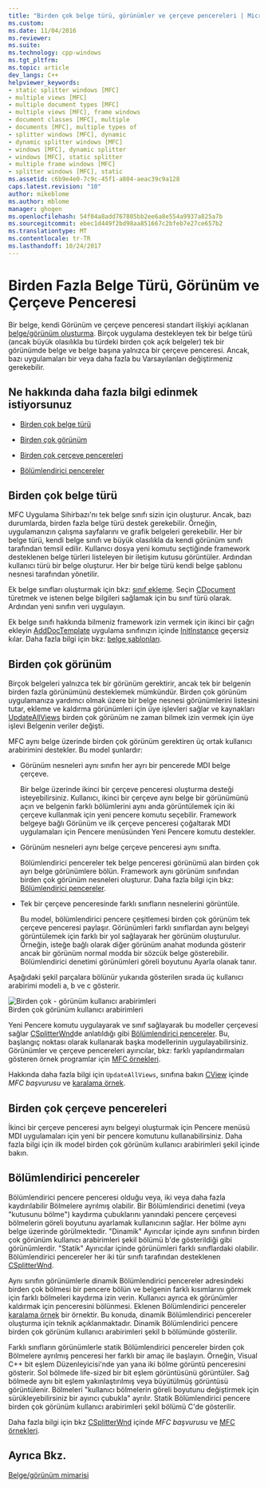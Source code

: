 ```yaml
---
title: "Birden çok belge türü, görünümler ve çerçeve pencereleri | Microsoft Docs"
ms.custom: 
ms.date: 11/04/2016
ms.reviewer: 
ms.suite: 
ms.technology: cpp-windows
ms.tgt_pltfrm: 
ms.topic: article
dev_langs: C++
helpviewer_keywords:
- static splitter windows [MFC]
- multiple views [MFC]
- multiple document types [MFC]
- multiple views [MFC], frame windows
- document classes [MFC], multiple
- documents [MFC], multiple types of
- splitter windows [MFC], dynamic
- dynamic splitter windows [MFC]
- windows [MFC], dynamic splitter
- windows [MFC], static splitter
- multiple frame windows [MFC]
- splitter windows [MFC], static
ms.assetid: c6b9e4e0-7c9c-45f1-a804-aeac39c9a128
caps.latest.revision: "10"
author: mikeblome
ms.author: mblome
manager: ghogen
ms.openlocfilehash: 54f04a8add767805bb2ee6a8e554a9937a825a7b
ms.sourcegitcommit: ebec1d449f2bd98aa851667c2bfeb7e27ce657b2
ms.translationtype: MT
ms.contentlocale: tr-TR
ms.lasthandoff: 10/24/2017
---
```

# <a name="multiple-document-types-views-and-frame-windows"></a>Birden Fazla Belge Türü, Görünüm ve Çerçeve Penceresi
Bir belge, kendi Görünüm ve çerçeve penceresi standart ilişkiyi açıklanan [belge/görünüm oluşturma](../mfc/document-view-creation.md). Birçok uygulama destekleyen tek bir belge türü (ancak büyük olasılıkla bu türdeki birden çok açık belgeler) tek bir görünümde belge ve belge başına yalnızca bir çerçeve penceresi. Ancak, bazı uygulamaları bir veya daha fazla bu Varsayılanları değiştirmeniz gerekebilir.  
  
## <a name="what-do-you-want-to-know-more-about"></a>Ne hakkında daha fazla bilgi edinmek istiyorsunuz  
  
-   [Birden çok belge türü](#_core_multiple_document_types)  
  
-   [Birden çok görünüm](#_core_multiple_views)  
  
-   [Birden çok çerçeve pencereleri](#_core_multiple_frame_windows)  
  
-   [Bölümlendirici pencereler](#_core_splitter_windows)  
  
##  <a name="_core_multiple_document_types"></a>Birden çok belge türü  
 MFC Uygulama Sihirbazı'nı tek belge sınıfı sizin için oluşturur. Ancak, bazı durumlarda, birden fazla belge türü destek gerekebilir. Örneğin, uygulamanızın çalışma sayfalarını ve grafik belgeleri gerekebilir. Her bir belge türü, kendi belge sınıfı ve büyük olasılıkla da kendi görünüm sınıfı tarafından temsil edilir. Kullanıcı dosya yeni komutu seçtiğinde framework desteklenen belge türleri listeleyen bir iletişim kutusu görüntüler. Ardından kullanıcı türü bir belge oluşturur. Her bir belge türü kendi belge şablonu nesnesi tarafından yönetilir.  
  
 Ek belge sınıfları oluşturmak için bkz: [sınıf ekleme](../ide/adding-a-class-visual-cpp.md). Seçin [CDocument](../mfc/reference/cdocument-class.md) türetmek ve istenen belge bilgileri sağlamak için bu sınıf türü olarak. Ardından yeni sınıfın veri uygulayın.  
  
 Ek belge sınıfı hakkında bilmeniz framework izin vermek için ikinci bir çağrı ekleyin [AddDocTemplate](../mfc/reference/cwinapp-class.md#adddoctemplate) uygulama sınıfınızın içinde [InitInstance](../mfc/reference/cwinapp-class.md#initinstance) geçersiz kılar. Daha fazla bilgi için bkz: [belge şablonları](../mfc/document-templates-and-the-document-view-creation-process.md).  
  
##  <a name="_core_multiple_views"></a>Birden çok görünüm  
 Birçok belgeleri yalnızca tek bir görünüm gerektirir, ancak tek bir belgenin birden fazla görünümünü desteklemek mümkündür. Birden çok görünüm uygulamanıza yardımcı olmak üzere bir belge nesnesi görünümlerini listesini tutar, ekleme ve kaldırma görünümleri için üye işlevleri sağlar ve kaynakları [UpdateAllViews](../mfc/reference/cdocument-class.md#updateallviews) birden çok görünüm ne zaman bilmek izin vermek için üye işlevi Belgenin veriler değişti.  
  
 MFC aynı belge üzerinde birden çok görünüm gerektiren üç ortak kullanıcı arabirimini destekler. Bu model şunlardır:  
  
-   Görünüm nesneleri aynı sınıfın her ayrı bir pencerede MDI belge çerçeve.  
  
     Bir belge üzerinde ikinci bir çerçeve penceresi oluşturma desteği isteyebilirsiniz. Kullanıcı, ikinci bir çerçeve aynı belge bir görünümünü açın ve belgenin farklı bölümlerini aynı anda görüntülemek için iki çerçeve kullanmak için yeni pencere komutu seçebilir. Framework belgeye bağlı Görünüm ve ilk çerçeve penceresi çoğaltarak MDI uygulamaları için Pencere menüsünden Yeni Pencere komutu destekler.  
  
-   Görünüm nesneleri aynı belge çerçeve penceresi aynı sınıfta.  
  
     Bölümlendirici pencereler tek belge penceresi görünümü alan birden çok ayrı belge görünümlere bölün. Framework aynı görünüm sınıfından birden çok görünüm nesneleri oluşturur. Daha fazla bilgi için bkz: [Bölümlendirici pencereler](#_core_splitter_windows).  
  
-   Tek bir çerçeve penceresinde farklı sınıfların nesnelerini görüntüle.  
  
     Bu model, bölümlendirici pencere çeşitlemesi birden çok görünüm tek çerçeve penceresi paylaşır. Görünümleri farklı sınıflardan aynı belgeyi görüntülemek için farklı bir yol sağlayarak her görünüm oluşturulur. Örneğin, isteğe bağlı olarak diğer görünüm anahat modunda gösterir ancak bir görünüm normal modda bir sözcük belge gösterebilir. Bölümlendirici denetimi görünümleri göreli boyutunu Ayarla olanak tanır.  
  
 Aşağıdaki şekil parçalara bölünür yukarıda gösterilen sırada üç kullanıcı arabirimi modeli a, b ve c gösterir.  
  
 ![Birden çok &#45; görünüm kullanıcı arabirimleri](../mfc/media/vc37a71.gif "vc37a71")  
Birden çok görünüm kullanıcı arabirimleri  
  
 Yeni Pencere komutu uygulayarak ve sınıf sağlayarak bu modeller çerçevesi sağlar [CSplitterWnd](../mfc/reference/csplitterwnd-class.md)de anlatıldığı gibi [Bölümlendirici pencereler](#_core_splitter_windows). Bu, başlangıç noktası olarak kullanarak başka modellerinin uygulayabilirsiniz. Görünümler ve çerçeve pencereleri ayırıcılar, bkz: farklı yapılandırmaları gösteren örnek programlar için [MFC örnekleri](../visual-cpp-samples.md).  
  
 Hakkında daha fazla bilgi için `UpdateAllViews`, sınıfına bakın [CView](../mfc/reference/cview-class.md) içinde *MFC başvurusu* ve [karalama örnek](../visual-cpp-samples.md).  
  
##  <a name="_core_multiple_frame_windows"></a>Birden çok çerçeve pencereleri  
 İkinci bir çerçeve penceresi aynı belgeyi oluşturmak için Pencere menüsü MDI uygulamaları için yeni bir pencere komutunu kullanabilirsiniz. Daha fazla bilgi için ilk model birden çok görünüm kullanıcı arabirimleri şekil içinde bakın.  
  
##  <a name="_core_splitter_windows"></a>Bölümlendirici pencereler  
 Bölümlendirici pencere penceresi olduğu veya, iki veya daha fazla kaydırılabilir Bölmelere ayrılmış olabilir. Bir Bölümlendirici denetimi (veya "kutusunu bölme") kaydırma çubuklarını yanındaki pencere çerçevesi bölmelerin göreli boyutunu ayarlamak kullanıcının sağlar. Her bölme aynı belge üzerinde görülmektedir. "Dinamik" Ayırıcılar içinde aynı sınıfının birden çok görünüm kullanıcı arabirimleri şekil bölümü b'de gösterildiği gibi görünümlerdir. "Statik" Ayırıcılar içinde görünümleri farklı sınıflardaki olabilir. Bölümlendirici pencereler her iki tür sınıfı tarafından desteklenen [CSplitterWnd](../mfc/reference/csplitterwnd-class.md).  
  
 Aynı sınıfın görünümlerle dinamik Bölümlendirici pencereler adresindeki birden çok bölmesi bir pencere bölün ve belgenin farklı kısımlarını görmek için farklı bölmeleri kaydırma izin verin. Kullanıcı ayrıca ek görünümler kaldırmak için penceresini bölünmesi. Eklenen Bölümlendirici pencereler [karalama örnek](../visual-cpp-samples.md) bir örnektir. Bu konuda, dinamik Bölümlendirici pencereler oluşturma için teknik açıklanmaktadır. Dinamik Bölümlendirici pencere birden çok görünüm kullanıcı arabirimleri şekil b bölümünde gösterilir.  
  
 Farklı sınıfların görünümlerle statik Bölümlendirici pencereler birden çok Bölmelere ayrılmış penceresi her farklı bir amaç ile başlayın. Örneğin, Visual C++ bit eşlem Düzenleyicisi'nde yan yana iki bölme görüntü penceresini gösterir. Sol bölmede life-sized bir bit eşlem görüntüsünü görüntüler. Sağ bölmede aynı bit eşlem yakınlaştırılmış veya büyütülmüş görüntüsü görüntülenir. Bölmeleri "kullanıcı bölmelerin göreli boyutunu değiştirmek için sürükleyebilirsiniz bir ayırıcı çubukla" ayrılır. Statik Bölümlendirici pencere birden çok görünüm kullanıcı arabirimleri şekil bölümü C'de gösterilir.  
  
 Daha fazla bilgi için bkz [CSplitterWnd](../mfc/reference/csplitterwnd-class.md) içinde *MFC başvurusu* ve [MFC örnekleri](../visual-cpp-samples.md).  
  
## <a name="see-also"></a>Ayrıca Bkz.  
 [Belge/görünüm mimarisi](../mfc/document-view-architecture.md)

